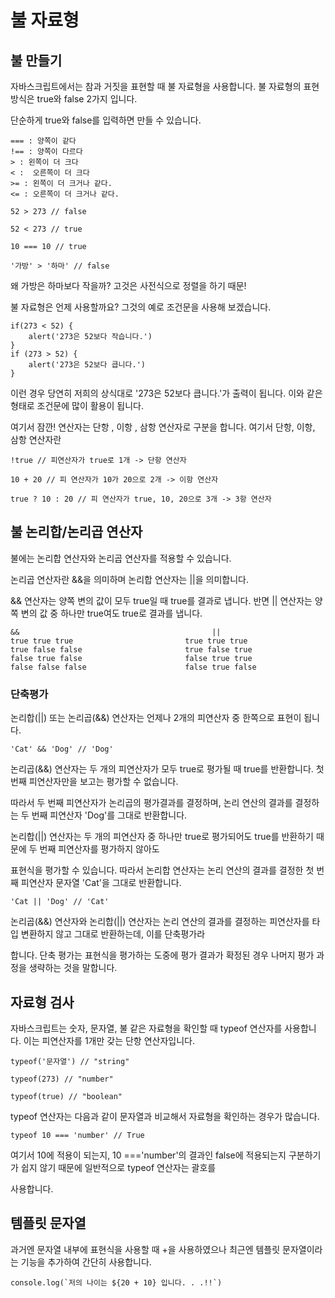 # 불 자료형

## 불 만들기

자바스크립트에서는 참과 거짓을 표현할 때 불 자료형을 사용합니다. 불 자료형의 표현 방식은 true와 false 2가지 입니다.

단순하게 true와 false를 입력하면 만들 수 있습니다.

```
=== : 양쪽이 같다
!== : 양쪽이 다르다
> : 왼쪽이 더 크다
< :  오른쪽이 더 크다
>= : 왼쪽이 더 크거나 같다.
<= : 오른쪽이 더 크거나 같다.
```

```
52 > 273 // false

52 < 273 // true

10 === 10 // true

'가방' > '하마' // false
```

왜 가방은 하마보다 작을까? 고것은 사전식으로 정렬을 하기 때문!

불 자료형은 언제 사용할까요? 그것의 예로 조건문을 사용해 보겠습니다.
```
if(273 < 52) {
    alert('273은 52보다 작습니다.')
}
if (273 > 52) {
    alert('273은 52보다 큽니다.')
}
```

이런 경우 당연히 저희의 상식대로 '273은 52보다 큽니다.'가 출력이 됩니다. 이와 같은 형태로 조건문에 많이 활용이 됩니다.

여기서 잠깐! 연산자는 단항 , 이항 , 삼항 연산자로 구분을 합니다. 여기서 단항, 이항, 삼항 연산자란
```
!true // 피연산자가 true로 1개 -> 단항 연산자

10 + 20 // 피 연산자가 10가 20으로 2개 -> 이항 연산자

true ? 10 : 20 // 피 연산자가 true, 10, 20으로 3개 -> 3항 연산자
```

## 불 논리합/논리곱 연산자

불에는 논리합 연산자와 논리곱 연산자를 적용할 수 있습니다.

논리곱 연산자란 &&을 의미하며 논리합 연산자는 ||을 의미합니다.

&& 연산자는 양쪽 변의 값이 모두 true일 때 true를 결과로 냅니다. 반면 || 연산자는 양쪽 변의 값 중 하나만 true여도 true로 결과를 냅니다.

```
&&                                           ||
true true true                         true true true   
true false false                       true false true
false true false                       false true true
false false false                      false true false
```

### 단축평가

논리합(||) 또는 논리곱(&&) 연산자는 언제나 2개의 피연산자 중 한쪽으로 표현이 됩니다.

```
'Cat' && 'Dog' // 'Dog'
```

논리곱(&&) 연산자는 두 개의 피연산자가 모두 true로 평가될 때 true를 반환합니다. 첫 번째 피연산자만을 보고는 평가할 수 없습니다.

따라서 두 번째 피연산자가 논리곱의 평가결과를 결정하며, 논리 연산의 결과를 결정하는 두 번째 피연산자 'Dog'를 그대로 반환합니다.

논리합(||) 연산자는 두 개의 피연산자 중 하나만 true로 평가되어도 true를 반환하기 때문에 두 번째 피연산자를 평가하지 않아도 

표현식을 평가할 수 있습니다. 따라서 논리합 연산자는 논리 연산의 결과를 결정한 첫 번째 피연산자 문자열 'Cat'을 그대로 반환합니다.

```
'Cat || 'Dog' // 'Cat'
```

논리곱(&&) 연산자와 논리합(||) 연산자는 논리 연산의 결과를 결정하는 피연산자를 타입 변환하지 않고 그대로 반환하는데, 이를 단축평가라 

합니다. 단축 평가는 표현식을 평가하는 도중에 평가 결과가 확정된 경우 나머지 평가 과정을 생략하는 것을 말합니다.


## 자료형 검사

자바스크립트는 숫자, 문자열, 불 같은 자료형을 확인할 때 typeof 연산자를 사용합니다. 이는 피연산자를 1개만 갖는 단항 연산자입니다.

```
typeof('문자열') // "string"

typeof(273) // "number"

typeof(true) // "boolean"
```

typeof 연산자는 다음과 같이 문자열과 비교해서 자료형을 확인하는 경우가 많습니다.

```
typeof 10 === 'number' // True
```

여기서 10에 적용이 되는지, 10 ==='number'의 결과인 false에 적용되는지 구분하기가 쉽지 않기 때문에 일반적으로 typeof 연산자는 괄호를 

사용합니다.

## 템플릿 문자열

과거엔 문자열 내부에 표현식을 사용할 때 +을 사용하였으나 최근엔 템플릿 문자열이라는 기능을 추가하여 간단히 사용합니다.

```
console.log(`저의 나이는 ${20 + 10} 입니다. . .!!`)
```


